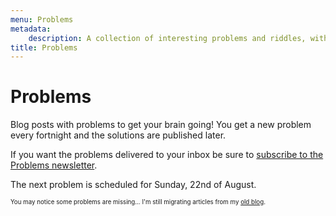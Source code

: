 ```yaml
---
menu: Problems
metadata:
    description: A collection of interesting problems and riddles, with a new problem being published every fortnight.
title: Problems
---
```


# Problems

Blog posts with problems to get your brain going! You get a new problem every fortnight and the solutions are published later.

If you want the problems delivered to your inbox be sure to [subscribe to the Problems newsletter](https://mathspp.com/subscribe).

The next problem is scheduled for Sunday, 22nd of August.

<sub><sup>You may notice some problems are missing... I'm still migrating articles from my [old blog](http://mathspp.blogspot.com).</sup></sub>
